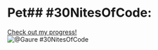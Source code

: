 # Pet## #30NitesOfCode:
  [Check out my progress!](https://www.codedex.io/@Gaure/30-nites-of-code)  
  ![@Gaure #30NitesOfCode](https://www.codedex.io/api/petStatus?user=Gaure)

